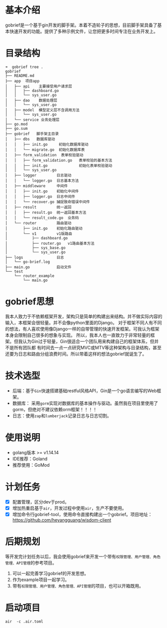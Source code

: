 # 基本介绍
gobrief是一个基于gin开发的脚手架。本着不造轮子的思想，目前脚手架具备了基本快速开发的功能。提供了多种示例文件，让您把更多时间专注在业务开发上。

# 目录结构
```
➜  gobrief tree .
gobrief
├── README.md
├── app  项目app
│   ├── api    主要接受用户请求层
│   │   ├── dashboard.go
│   │   └── sys_user.go
│   ├── dao    数据处理层
│   │   └── sys_user.go
│   ├── model  模型定义层不含调用方法
│   │   └── sys_user.go
│   └── service 业务处理层
├── go.mod
├── go.sum
├── gobrief   脚手架主目录
│   ├── dbs   数据库驱动
│   │   ├── init.go     初始化数据库驱动
│   │   └── migrate.go  初始化数据库表
│   ├── form_validation  表单校验驱动
│   │   ├── form_validation.go   表单校验的基本方法
│   │   ├── init.go              初始化表单校验驱动
│   │   └── sys_user.go          
│   ├── logger         日志驱动
│   │   └── logger.go  日志基本方法
│   ├── middleware     中间件
│   │   ├── init.go    初始化中间件
│   │   ├── logger.go  日志中间件
│   │   └── recover.go 捕捉致命错误中间件
│   ├── result         统一返回
│   │   ├── result.go  统一返回基本方法
│   │   └── result_code.go  业务码
│   └── router         路由驱动
│       ├── init.go    初始化路由驱动
│       └── v1         v1版路由
│           ├── dashboard.go
│           ├── router.go   v1路由基本方法
│           ├── sys_base.go
│           └── sys_user.go
├── logs               日志
│   └── go-brief.log
├── main.go            启动文件
└── test
    └── router_example
        └── main.go
```

# gobrief思想
我本人致力于不依赖框架开发，架构只是简单的构建出来结构。并不做实际内容的输入，本框架会很轻量。并不会像python里面的Django。
对于框架不同人有不同的想法，有人喜欢使用像Django一样的自带管理的快速开发框架。可我认为框架本身会限制自己很多的想象与实现。
所以，我本人也一直致力于非常轻量的框架。但我认为Gin过于轻量，Gin很适合一个团队用来构建自己的框架体系，但并不是所有团队都
有时间去一点一点研究MVC或MTV等这种架构与目录结构，甚至还要为日志和路由分组浪费时间。所以带着这样的想法gobrief就诞生了。


# 技术选型
- 后端：基于`Gin`快速搭建基础restful风格API，Gin是一个go语言编写的Web框架。
- 数据库： 采用`gorm`实现对数据库的基本操作与驱动。虽然我在项目里使用了gorm，但绝对不建议依赖orm框架！！！！
- 日志：使用`zap`和`lumberjack`记录日志与日志切割。

# 使用说明
- golang版本 >= v1.14.14
- IDE推荐：Goland
- 推荐使用：GoMod

# 计划任务
- [X] 配置管理，区分dev于prod。
- [X] 增加热重启基于`air`，开发过程中使用`air`，生产不要使用。
- [X] 增加命令行gobrief-tool，使用命令直接构建出一个gobrief。项目地址：https://github.com/heyangguang/wisdom-client

# 后期规划
等开发完计划任务以后，我会使用gobrief来开发一个带有`权限管理、用户管理、角色管理、API管理`的参考项目。

1. 可以一起完善学习gobrief的开发思想。
2. 作为example项目一起学习。
3. 带有`权限管理、用户管理、角色管理、API管理`的项目，也可以开箱既用。

# 启动项目
`air  -c .air.toml `